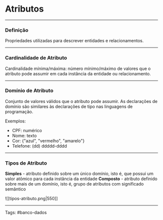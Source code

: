 
# Atributos

---

### Definição

Propriedades utilizadas para descrever entidades e relacionamentos.

---

### Cardinalidade de Atributo

Cardinalidade mínima/máxima: número mínimo/máximo de valores que o atributo pode assumir em cada instância da entidade ou relacionamento.

---

### Domínio de Atributo

Conjunto de valores válidos que o atributo pode assumir. As declarações de domínio são similares às declarações de tipo nas linguagens de programação.

Exemplos:
- CPF: numérico
- Nome: texto
- Cor: {"azul", "vermelho", "amarelo"}
- Telefone: (dd) ddddd-dddd

---

### Tipos de Atributo

**Simples** - atributo definido sobre um único domínio, isto é, que possui um valor atômico para cada instância da entidade
**Composto** - atributo definido sobre mais de um domínio, isto é, grupo de atributos com significado semântico

![[tipos-atributo.png|550]]


---

Tags: #banco-dados


